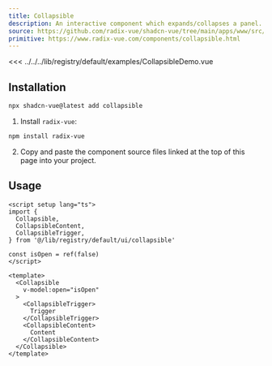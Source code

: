 ```yaml
--- 
title: Collapsible
description: An interactive component which expands/collapses a panel.
source: https://github.com/radix-vue/shadcn-vue/tree/main/apps/www/src/lib/registry/default/ui/collapsible 
primitive: https://www.radix-vue.com/components/collapsible.html
---
```



<ComponentPreview name="CollapsibleDemo"  >

<<< ../../../lib/registry/default/examples/CollapsibleDemo.vue

</ComponentPreview>



## Installation

```bash
npx shadcn-vue@latest add collapsible
```

<ManualInstall>

1. Install `radix-vue`:

```bash
npm install radix-vue
```

2. Copy and paste the component source files linked at the top of this page into your project.
</ManualInstall>

## Usage

```vue
<script setup lang="ts">
import {
  Collapsible,
  CollapsibleContent,
  CollapsibleTrigger,
} from '@/lib/registry/default/ui/collapsible'

const isOpen = ref(false)
</script>

<template>
  <Collapsible
    v-model:open="isOpen"
  >
    <CollapsibleTrigger>
      Trigger
    </CollapsibleTrigger>
    <CollapsibleContent>
      Content
    </CollapsibleContent>
  </Collapsible>
</template>
```